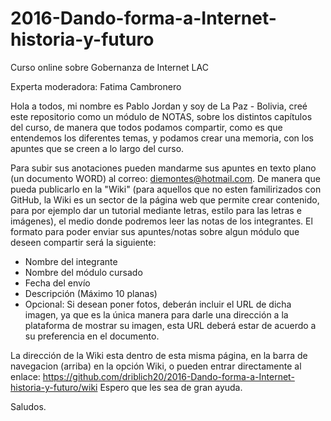 # 2016-Dando-forma-a-Internet-historia-y-futuro
Curso online sobre Gobernanza de Internet LAC

Experta moderadora: Fatima Cambronero 

Hola a todos, mi nombre es Pablo Jordan y soy de La Paz - Bolivia, creé este repositorio como un módulo de NOTAS, sobre 
los distintos capítulos del curso, de manera que todos podamos compartir, como es que entendemos 
los diferentes temas, y podamos crear una memoria, con los apuntes que se creen a lo largo del curso.

Para subir sus anotaciones pueden mandarme sus apuntes en texto plano (un documento WORD) al correo: diemontes@hotmail.com. De manera que pueda publicarlo en la "Wiki" (para aquellos que no esten familirizados con GitHub, la Wiki es un sector de la página web que permite crear contenido, para por ejemplo dar un tutorial mediante letras, estilo para las letras e imágenes), el medio donde podremos leer las notas de los integrantes. El formato para poder enviar sus apuntes/notas sobre algun módulo que deseen compartir será la siguiente:

- Nombre del integrante
- Nombre del módulo cursado
- Fecha del envío
- Descripción (Máximo 10 planas)
- Opcional: Si desean poner fotos, deberán incluir el URL de dicha imagen, ya que es la única manera para darle una dirección a la plataforma de mostrar su imagen, esta URL deberá estar de acuerdo a su preferencia en el documento.

La dirección de la Wiki esta dentro de esta misma página, en la barra de navegacion (arriba) en la opción Wiki, o pueden entrar directamente al enlace: 
https://github.com/driblich20/2016-Dando-forma-a-Internet-historia-y-futuro/wiki
Espero que les sea de gran ayuda. 

Saludos.
